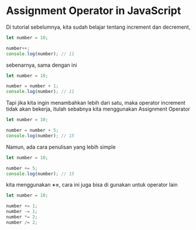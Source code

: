 # Assignment Operator in JavaScript

Di tutorial sebelumnya, kita sudah belajar tentang increment dan decrement,

```javascript
let number = 10;

number++;
console.log(number); // 11
```

sebenarnya, sama dengan ini

```javascript
let number = 10;

number = number + 1;
console.log(number); // 11
```

Tapi jika kita ingin menambahkan lebih dari satu, maka operator increment tidak akan bekerja, itulah sebabnya kita menggunakan Assignment Operator

```javascript
let number = 10;

number = number + 5;
console.log(number); // 15
```

Namun, ada cara penulisan yang lebih simple

```javascript
let number = 10;

number += 5;
console.log(number); // 15
```

kita menggunakan **+=**, cara ini juga bisa di gunakan untuk operator lain

```javascript
let number = 10;

number += 1;
number -= 1;
number *= 2;
number /= 2;
```
